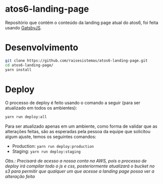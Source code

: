# atos6-landing-page

Repositório que contém o conteúdo da landing page atual do atos6, foi feita
usando [GatsbyJS](https://www.gatsbyjs.org/).

# Desenvolvimento

```sh
git clone https://github.com/raisesistemas/atos6-landing-page.git
cd atos6-landing-page/
yarn install
```

# Deploy

O processo de deploy é feito usando o comando a seguir (para ser atualizado em
todos os ambientes):

```sh
yarn run deploy:all
```

Para ser atualizado apenas em um ambiente, como forma de validar que as
alterações feitas, são as esperadas pela pessoa da equipe que solicitou algum
ajuste, temos os seguintes comandos:

- Production: `yarn run deploy:production`
- Staging: `yarn run deploy:staging`

*Obs.: Precisará de acesso a nossa conta na AWS, pois o processo de deploy irá
compilar todo o js e css, posteriormente atualizará o bucket no s3 para
permitir que qualquer um que acesse a landing page possa ver a alteração feita*

